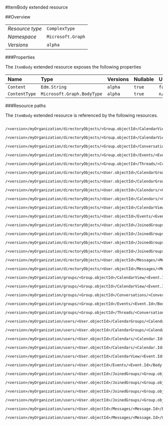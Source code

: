 #ItemBody extended resource

 



##Overview

|  |  | 
| :-- | :-- | 
| _Resource type_ | `ComplexType` | 
| _Namespace_ | `Microsoft.Graph` | 
| _Versions_ | `alpha` | 


###Properties

The `ItemBody` extended resource exposes the following properties 

| Name | Type | Versions | Nullable | Unicode | Comments | 
| :-- | :-- | :-- | :-- | :-- | :-- | 
| `Content` | `Edm.String` | `alpha` | `true` | `false` |  | 
| `ContentType` | `Microsoft.Graph.BodyType` | `alpha` | `true` | `n/a` |  | 


###Resource paths

The `ItemBody` extended resource is referenced by the following resources. 

```
	/<version>/myOrganization/directoryObjects/<Group.objectId>/CalendarView/<Event.Id>/Body
	/<version>/myOrganization/directoryObjects/<Group.objectId>/CalendarView/<Event.Id>/Instances/<Event.Id>/Body
	/<version>/myOrganization/directoryObjects/<Group.objectId>/Conversations/<Conversation.Id>/Threads/<ConversationThread.Id>/Posts/<Post.Id>/Body
	/<version>/myOrganization/directoryObjects/<Group.objectId>/Events/<Event.Id>/Body
	/<version>/myOrganization/directoryObjects/<Group.objectId>/Threads/<ConversationThread.Id>/Posts/<Post.Id>/Body
	/<version>/myOrganization/directoryObjects/<User.objectId>/CalendarGroups/<CalendarGroup.Id>/Calendars/<Calendar.Id>/CalendarView/<Event.Id>/Body
	/<version>/myOrganization/directoryObjects/<User.objectId>/CalendarGroups/<CalendarGroup.Id>/Calendars/<Calendar.Id>/Events/<Event.Id>/Body
	/<version>/myOrganization/directoryObjects/<User.objectId>/Calendars/<Calendar.Id>/CalendarView/<Event.Id>/Body
	/<version>/myOrganization/directoryObjects/<User.objectId>/Calendars/<Calendar.Id>/Events/<Event.Id>/Body
	/<version>/myOrganization/directoryObjects/<User.objectId>/CalendarView/<Event.Id>/Body
	/<version>/myOrganization/directoryObjects/<User.objectId>/Events/<Event.Id>/Body
	/<version>/myOrganization/directoryObjects/<User.objectId>/JoinedGroups/<Group.objectId>/CalendarView/<Event.Id>/Body
	/<version>/myOrganization/directoryObjects/<User.objectId>/JoinedGroups/<Group.objectId>/Conversations/<Conversation.Id>/Threads/<ConversationThread.Id>/Posts/<Post.Id>/Body
	/<version>/myOrganization/directoryObjects/<User.objectId>/JoinedGroups/<Group.objectId>/Events/<Event.Id>/Body
	/<version>/myOrganization/directoryObjects/<User.objectId>/JoinedGroups/<Group.objectId>/Threads/<ConversationThread.Id>/Posts/<Post.Id>/Body
	/<version>/myOrganization/directoryObjects/<User.objectId>/Messages/<Message.Id>/Body
	/<version>/myOrganization/directoryObjects/<User.objectId>/Messages/<Message.Id>/UniqueBody
	/<version>/myOrganization/groups/<Group.objectId>/CalendarView/<Event.Id>/Body
	/<version>/myOrganization/groups/<Group.objectId>/CalendarView/<Event.Id>/Instances/<Event.Id>/Body
	/<version>/myOrganization/groups/<Group.objectId>/Conversations/<Conversation.Id>/Threads/<ConversationThread.Id>/Posts/<Post.Id>/Body
	/<version>/myOrganization/groups/<Group.objectId>/Events/<Event.Id>/Body
	/<version>/myOrganization/groups/<Group.objectId>/Threads/<ConversationThread.Id>/Posts/<Post.Id>/Body
	/<version>/myOrganization/users/<User.objectId>/CalendarGroups/<CalendarGroup.Id>/Calendars/<Calendar.Id>/CalendarView/<Event.Id>/Body
	/<version>/myOrganization/users/<User.objectId>/CalendarGroups/<CalendarGroup.Id>/Calendars/<Calendar.Id>/Events/<Event.Id>/Body
	/<version>/myOrganization/users/<User.objectId>/Calendars/<Calendar.Id>/CalendarView/<Event.Id>/Body
	/<version>/myOrganization/users/<User.objectId>/Calendars/<Calendar.Id>/Events/<Event.Id>/Body
	/<version>/myOrganization/users/<User.objectId>/CalendarView/<Event.Id>/Body
	/<version>/myOrganization/users/<User.objectId>/Events/<Event.Id>/Body
	/<version>/myOrganization/users/<User.objectId>/JoinedGroups/<Group.objectId>/CalendarView/<Event.Id>/Body
	/<version>/myOrganization/users/<User.objectId>/JoinedGroups/<Group.objectId>/Conversations/<Conversation.Id>/Threads/<ConversationThread.Id>/Posts/<Post.Id>/Body
	/<version>/myOrganization/users/<User.objectId>/JoinedGroups/<Group.objectId>/Events/<Event.Id>/Body
	/<version>/myOrganization/users/<User.objectId>/JoinedGroups/<Group.objectId>/Threads/<ConversationThread.Id>/Posts/<Post.Id>/Body
	/<version>/myOrganization/users/<User.objectId>/Messages/<Message.Id>/Body
	/<version>/myOrganization/users/<User.objectId>/Messages/<Message.Id>/UniqueBody
```





<!-- {
"type": "#page.annotation",
"tocPath": "ComplexType/ItemBody",
"tocItems": {
	"ComplexType/ItemBody/Overview": "#overview",
	"ComplexType/ItemBody/Operations": "#operations"
}
"section": "documentation"
} -->